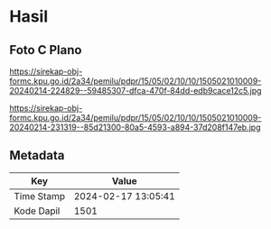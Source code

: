 # Hasil

## Foto C Plano

https://sirekap-obj-formc.kpu.go.id/2a34/pemilu/pdpr/15/05/02/10/10/1505021010009-20240214-224829--59485307-dfca-470f-84dd-edb9cace12c5.jpg

https://sirekap-obj-formc.kpu.go.id/2a34/pemilu/pdpr/15/05/02/10/10/1505021010009-20240214-231319--85d21300-80a5-4593-a894-37d208f147eb.jpg


## Metadata

| Key        | Value               |
| ---------- | ------------------- |
| Time Stamp | 2024-02-17 13:05:41 |
| Kode Dapil | 1501                |



